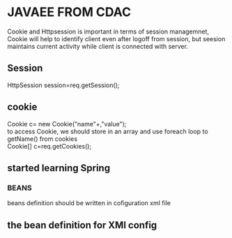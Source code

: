 # JAVAEE FROM CDAC
Cookie and Httpsession is important in terms of session managemnet, Cookie will help to identify client even after logoff from session, but seesion maintains current activity while client is connected with server. <br>
## Session
HttpSession session=req.getSession(); <br>


## cookie
Cookie c= new Cookie("name"+,"value"); <br>
to access Cookie, we should store in an array and use foreach loop to getName() from cookies <br> 
Cookie[] c=req.getCookies();

## started learning Spring
### BEANS
beans definition should be written in cofiguration xml file <br>

the bean definition for XMl config
---------------------------------
<?xml version="1.0" encoding="UTF-8"?>
<beans xmlns = "http://www.springframework.org/schema/beans"
   xmlns:xsi = "http://www.w3.org/2001/XMLSchema-instance"
   xsi:schemaLocation = "http://www.springframework.org/schema/beans
   http://www.springframework.org/schema/beans/spring-beans-3.0.xsd">
  <bean name="car" class="Car"></bean>
   </beans>
--------------------------------------
